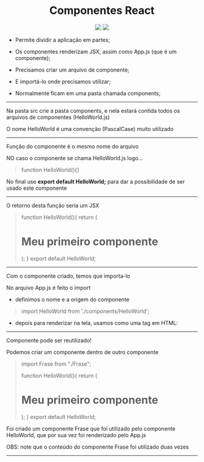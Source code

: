<h1 align="center"> Componentes React </h1>

<p align="center">
<img src="http://img.shields.io/static/v1?label=STATUS&message=EM%20DESENVOLVIMENTO&color=GREEN&style=for-the-badge"/>
<img src="https://img.shields.io/static/v1?label=Linguagem de programação&message=React&color=d3d523&style=for-the-badge&logo=React"/>
</p>

<p>

* Permite dividir a aplicação em partes;

* Os componentes renderizam JSX, assim como App.js (que é um componente);

* Precisamos criar um arquivo de componente;

* E importá-lo onde precisamos utilizar;

* Normalmente ficam em uma pasta chamada components;</p>

<hr/>

<p>Na pasta src crie a pasta components, e nela estará contida todos os arquivos de componentes (HelloWorld.js)</p>
<p>O nome HelloWorld é uma convenção (PascalCase) muito utilizado </p>

<hr/>

<p>Função do componente é o mesmo nome do arquivo</p>
<p>NO caso o componente se chama HelloWorld.js logo...</p>

> function HelloWorld(){}

<p>No final use <b>export default HelloWorld;</b> para dar a possibilidade de ser usado este componente</p>
<hr/>

<p>O retorno desta função seria um JSX</p>

>function HelloWorld(){
>    return (
>        <div>
>            <h1>Meu primeiro componente</h1>
>        </div>
>    );
>}
>export default HelloWorld;

<hr/>
<p>Com o componente criado, temos que importa-lo</p>
<p>No arquivo App.js é feito o import</p>

* definimos o nome e a origem do componente

> import HelloWorld from './components/HelloWorld';

* depois para renderizar na tela, usamos como uma tag em HTML:

> <HelloWorld/>
<hr/>
<p>Componente pode ser reutilizado!</p>
<p>Podemos criar um componente dentro de outro componente</p>

>import Frase from "./Frase";
>
>function HelloWorld(){
>    return (
>        <div>
>            <Frase/>
>            <h1>Meu primeiro componente</h1>
>            <Frase/>
>        </div>
>    );
>}
>export default HelloWorld;

<p>Foi criado um componente Frase que foi utilizado pelo componente HelloWorld, que por sua vez foi renderizado pelo App.js </p>
<p>OBS: note que o conteúdo do componente Frase foi utilizado duas vezes</p>
<hr/>
